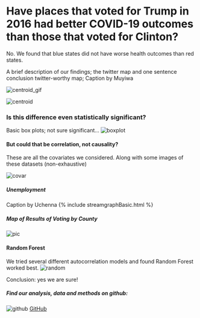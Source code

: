 
# Have places that voted for Trump in 2016 had better COVID-19 outcomes than those that voted for Clinton?

No. We found that blue states did not have worse health outcomes than red states.

A brief description of our findings; the twitter map and one sentence conclusion
twitter-worthy map; Caption by Muyiwa

![centroid_gif](https://pages.github.ncsu.edu/chaedri/Data-Challenge-GIS713/images/covid_percapita_gif.gif)

![centroid](https://pages.github.ncsu.edu/chaedri/Data-Challenge-GIS713/images/centroids.png)


### Is this difference even statistically significant?
Basic box plots; not sure significant...
![boxplot](https://pages.github.ncsu.edu/chaedri/Data-Challenge-GIS713/images/boxplot.png)

#### But could that be correlation, not causality?
These are all the covariates we considered. Along with some images of these datasets (non-exhaustive)

![covar](https://pages.github.ncsu.edu/chaedri/Data-Challenge-GIS713/images/covar.png)

##### Unemployment
Caption by Uchenna
{% include streamgraphBasic.html %}

##### Map of Results of Voting by County
![pic](https://raw.github.ncsu.edu/chaedri/Data-Challenge-GIS713/gh-pages/images/Votes_county.png?token=AAAEZKD7BOZAKLHKNTZUNTS7PPIC6)


#### Random Forest
We tried several different autocorrelation models and found Random Forest worked best.
![random](https://pages.github.ncsu.edu/chaedri/Data-Challenge-GIS713/images/randomforest.PNG)


Conclusion: yes we are sure!

##### Find our analysis, data and methods on github: 
![github](https://pages.github.ncsu.edu/chaedri/Data-Challenge-GIS713/images/octocat.svg) [GitHub](https://github.ncsu.edu/chaedri/Data-Challenge-GIS713)
